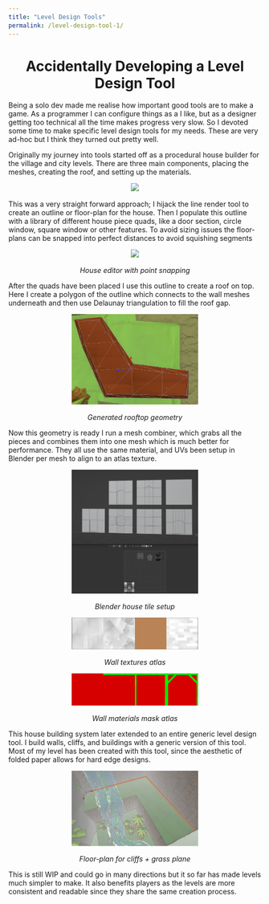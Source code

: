 ```yaml
---
title: "Level Design Tools"
permalink: /level-design-tool-1/
---
```

<h1 align="center">Accidentally Developing a Level Design Tool</h1>

Being a solo dev made me realise how important good tools are to make a game. As a programmer I can configure things as a I like, but as a designer getting too technical all the time makes progress very slow. So I devoted some time to make specific level design tools for my needs. These are very ad-hoc but I think they turned out pretty well.

Originally my journey into tools started off as a procedural house builder for the village and city levels. There are three main components, placing the meshes, creating the roof, and setting up the materials.

<div align="center">
  <img src="/images/HouseAnimBuild.gif" width="50%"></img>
</div>

This was a very straight forward approach; I hijack the line render tool to create an outline or floor-plan for the house. Then I populate this outline with a library of different house piece quads, like a door section, circle window, square window or other features. To avoid sizing issues the floor-plans can be snapped into perfect distances to avoid squishing segments

<div align="center">
  <img src="/images/houseEditorSmall.gif"></img>

  <em> House editor with point snapping</em>
</div>

After the quads have been placed I use this outline to create a roof on top. Here I create a polygon of the outline which connects to the wall meshes underneath and then use Delaunay triangulation to fill the roof gap.

<div align="center">
<img src="/images/roofTop.png" width="50%"></img>

<em>Generated rooftop geometry</em>
</div>

Now this geometry is ready I run a mesh combiner, which grabs all the pieces and combines them into one mesh which is much better for performance. They all use the same material, and UVs been setup in Blender per mesh to align to an atlas texture.

<div align="center">
<img src="/images/atlas_blender.png" width="50%"></img>

<em>Blender house tile setup</em>

<img src="/images/house_atlas0.png" width="50%"></img>

<em>Wall textures atlas</em>

<img src="/images/house_atlas1.png" width="50%"></img>

<em>Wall materials mask atlas</em>
</div>

This house building system later extended to an entire generic level design tool. I build walls, cliffs, and buildings with a generic version of this tool. Most of my level has been created with this tool, since the aesthetic of folded paper allows for hard edge designs.

<div align="center">
<img src="/images/floorplan_geo.png" width="50%"></img>

<em>Floor-plan for cliffs + grass plane</em>
</div>

This is still WIP and could go in many directions but it so far has made levels much simpler to make. It also benefits players as the levels are more consistent and readable since they share the same creation process.

